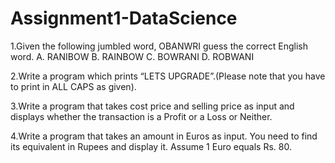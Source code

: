 # Assignment1-DataScience

1.Given the following jumbled word, OBANWRI guess the correct English word.
A. RANIBOW
B. RAINBOW
C. BOWRANI
D. ROBWANI

2.Write a program which prints “LETS UPGRADE”.(Please note that you have to print in ALL CAPS as given).

3.Write a program that takes cost price and selling price as input and displays whether the transaction is a Profit or a Loss or Neither.

4.Write a program that takes an amount in Euros as input. You need to find its equivalent in Rupees and display it. Assume 1 Euro equals Rs. 80.

